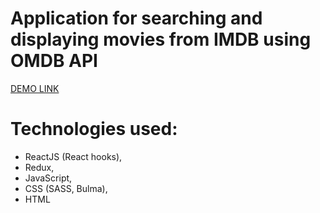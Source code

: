 # Application for searching and displaying movies from IMDB using OMDB API

[DEMO LINK](https://varseniuk.github.io/movies-finder//)

# Technologies used:

- ReactJS (React hooks),
- Redux,
- JavaScript,
- CSS (SASS, Bulma),
- HTML
